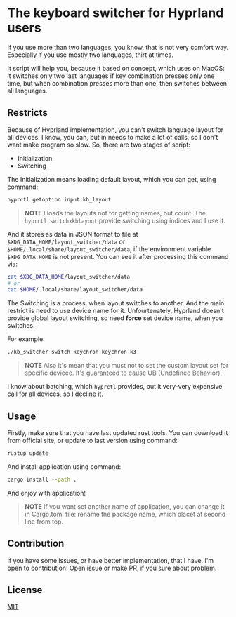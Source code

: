 # The keyboard switcher for Hyprland users

If you use more than two languages, you know, that is not very comfort way. Especially if you use mostly two languages, thirt at times.

It script will help you, because it based on concept, which uses on MacOS: it switches only two last languages if key combination presses only one time, but when combination presses more than one, then switches between all languages.

## Restricts

Because of Hyprland implementation, you can't switch language layout for all devices. I know, you can, but in needs to make a lot of calls, so I don't want make program so slow. So, there are two stages of script:

- Initialization
- Switching

The Initialization means loading default layout, which you can get, using command:

```bash
hyprctl getoption input:kb_layout
```

> __NOTE__
> I loads the layouts not for getting names, but count. The `hyprctl switchxkblayout` provide switching using indices and I use it.

And it stores as data in JSON format to file at `$XDG_DATA_HOME/layout_switcher/data` or `$HOME/.local/share/layout_switcher/data`, if the environment variable `$XDG_DATA_HOME` is not present. You can see it after processing this command via:

```bash
cat $XDG_DATA_HOME/layout_switcher/data
# or
cat $HOME/.local/share/layout_switcher/data
```

The Switching is a process, when layout switches to another. And the main restrict is need to use device name for it. Unfourtenately, Hyprland doesn't provide global layout switching, so need **force** set device name, when you switches.

For example:

```bash
./kb_switcher switch keychron-keychron-k3
```

> __NOTE__
> Also it's mean that you must not to set the custom layout set for specific devicee. It's guaranteed to cause UB (Undefined Behavior).

I know about batching, which `hyprctl` provides, but it very-very expensive call for all devices, so I decline it.

## Usage

Firstly, make sure that you have last updated rust tools. You can download it from official site, or update to last version using command:

```bash
rustup update
```

And install application using command:

```bash
cargo install --path .
```

And enjoy with application!

> __NOTE__
> If you want set another name of application, you can change it in Cargo.toml file: rename the package name, which placet at second line from top.

## Contribution

If you have some issues, or have better implementation, that I have, I'm open to contribution! Open issue or make PR, if you sure about problem.

## License

[MIT](/LICENSE)
